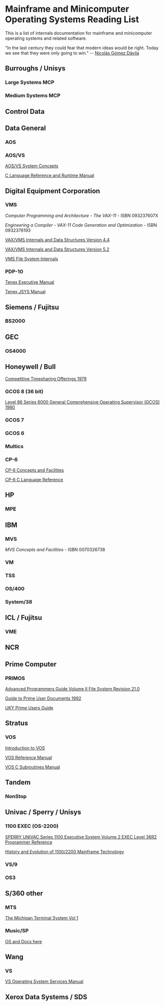 # Mainframe and Minicomputer Operating Systems Reading List

This is a list of internals documentation for mainframe and
minicomputer operating systems and related software.

"In the last century they could fear that modern ideas would be right.
Today we see that they were only going to win." -- [Nicolás Gómez Dávila](http://don-colacho.blogspot.com/2010/01/history-historiography.html)

## Burroughs / Unisys

### Large Systems MCP

### Medium Systems MCP

## Control Data




## Data General

### AOS

### AOS/VS

[AOS/VS System Concepts](http://stephenmerrony.co.uk/dg/Docs/DG-Originated/Software/AOS-VS%20System%20Concepts%20093-000335-01.pdf)

[C Language Reference and Runtime Manual](http://stephenmerrony.co.uk/dg/Docs/DG-Originated/Software/093-000264-01_C_Language_Ref_Manual.pdf)

## Digital Equipment Corporation

### VMS

*Computer Programming and Architecture - The VAX-11* - ISBN 093237607X

*Engineering a Compiler - VAX-11 Code Generation and Optimization* - ISBN 0932376193

[VAX/VMS Internals and Data Structures Version 4.4](http://www.bitsavers.org/pdf/dec/vax/vms/training/EY-2279E-UP-0001_VAX_VMS_Internals_Version_4.4_Update_Mar86.pdf)

[VAX/VMS Internals and Data Structures Version 5.2](http://www.bitsavers.org/pdf/dec/vax/vms/training/EY-C171E-DP_VMS_Internals_and_Data_Structures_5.2_1991.pdf)

[VMS File System Internals](http://www.bitsavers.org/pdf/dec/vax/vms/training/EY-F575E-DP_VMS_File_System_Internals_1990.pdf)


### PDP-10

[Tenex Executive Manual](http://www.bitsavers.org/pdf/bbn/tenex/TenexExecRef_Apr73.pdf)

[Tenex JSYS Manual](http://www.bitsavers.org/pdf/bbn/tenex/TenexJSYSMan_Sep73.pdf)

## Siemens / Fujitsu

### BS2000

## GEC

### OS4000


## Honeywell / Bull

[Competitive Timesharing Offerings 1979](http://www.bitsavers.org/pdf/honeywell/Competitive_Timesharing_Offerings_May79.pdf)

### GCOS 8 (36 bit)

[Level 66 Series 6000 General Comprehensive Operating Supervisor (GCOS) 1980](http://www.bitsavers.org/pdf/honeywell/series60level66/DD19-01_GCOSref.pdf)

### GCOS 7

### GCOS 6

### Multics

### CP-6

[CP-6 Concepts and Facilities](http://www.bitsavers.org/pdf/honeywell/cp-6/CE26-01_CP-6_Concepts_and_Facilities_Sep80.pdf)

[CP-6 C Language Reference](http://www.bitsavers.org/pdf/honeywell/cp-6/HA17-00_CP-6_C_Language_Reference_Jun90.pdf)

## HP

### MPE

## IBM

### MVS

*MVS Concepts and Facilities* - ISBN 0070326738

### VM

### TSS

### OS/400

### System/38

## ICL / Fujitsu

### VME


## NCR


## Prime Computer

### PRIMOS

[Advanced Programmers Guide Volume II File System Revision 21.0](http://www.bitsavers.org/pdf/prime/doc/DOC10056-1LA_Advanced_Pgmrs_Guide_Vol2_Jul87.pdf)

[Guide to Prime User Documents 1992](http://www.bitsavers.org/pdf/prime/doc/DOC13079-2PA_Guide_To_Prime_User_Documents_Jun92.pdf)

[UKY Prime Users Guide](http://ukcc.uky.edu/ukccinfo/391/primeug.html)

## Stratus

### VOS

[Introduction to VOS](http://stratadoc.stratus.com/vos/15.1.1/r001-01/wwhelp/wwhimpl/common/html/r001-01.pdf)

[VOS Reference Manual](http://stratadoc.stratus.com/vos/15.1.1/r002-01/wwhelp/wwhimpl/common/html/r002-01.pdf)

[VOS C Subroutines Manual](http://stratadoc.stratus.com/vos/15.1.1/r068-08/wwhelp/wwhimpl/common/html/r068-08.pdf)


## Tandem

### NonStop


## Univac / Sperry / Unisys

### 1100 EXEC (OS-2200)

[SPERRY UNIVAC Series 1100 Executive System Volume 2 EXEC Level 36R2 Programmer Reference](http://www.bitsavers.org/pdf/univac/1100/exec/UP-4144.23_R36r2_Executive_System_Vol_2_Jan80.pdf)

[History and Evolution of 1100/2200 Mainframe Technology](http://www.bitsavers.org/pdf/univac/1100/History_and_Evolution_of_1100_2200_Mainframe_Technology_Nov90.pdf)

### VS/9

### OS3

## S/360 other

### MTS

[The Michigan Terminal System Vol 1](http://www.bitsavers.org/pdf/univOfMichigan/mts/volumes/MTSVol01-TheMichiganTerminalSystem-Nov1991.pdf)

### Music/SP

[OS and Docs here](http://www.canpub.com/teammpg/de/mcgweb/downloads.htm)

## Wang

### VS

[VS Operating System Services Manual](http://www.bitsavers.org/pdf/wang/vs/800-1107OS-03_VS_Operating_System_Services_Aug87.pdf)


## Xerox Data Systems / SDS


